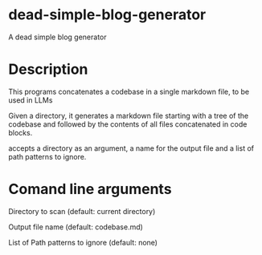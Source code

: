# dead-simple-blog-generator

A dead simple blog generator

# Description

This programs concatenates a codebase in a single markdown file, to be used in LLMs

Given a directory, it generates a markdown file starting with a tree of the codebase and followed by the contents of all files concatenated in code blocks.

accepts a directory as an argument, a name for the output file and a list of path patterns to ignore.


# Comand line arguments

Directory to scan (default: current directory)

Output file name (default: codebase.md)

List of Path patterns to ignore (default: none)